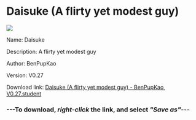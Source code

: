 # Daisuke (A flirty yet modest guy)

<img src = "https://raw.githubusercontent.com/Arbiter1223/Koukou-Gurashi-Custom-Students/master/Students/Files/Daisuke%20(A%20flirty%20yet%20modest%20guy).png">

Name: Daisuke

Description: A flirty yet modest guy

Author: BenPupKao

Version: V0.27

Download link: <a href="https://raw.githubusercontent.com/Arbiter1223/Koukou-Gurashi-Custom-Students/master/Students/Files/Daisuke%20(A%20flirty%20yet%20modest%20guy)%20-%20BenPupKao%2C%20V0.27.student">Daisuke (A flirty yet modest guy) - BenPupKao, V0.27.student</a>

### ---**To download, _right-click_ the link, and select _"Save as"_**---
